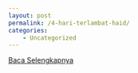 ```yaml
---
layout: post
permalink: /4-hari-terlambat-haid/
categories:
    - Uncategorized
---
```


[Baca Selengkapnya](/05)